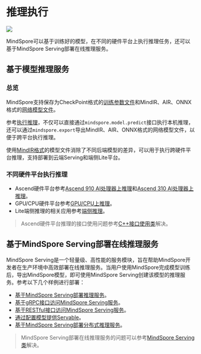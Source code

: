 # 推理执行

<a href="https://gitee.com/mindspore/docs/blob/r1.7/docs/mindspore/source_zh_cn/migration_guide/inference.md" target="_blank"><img src="https://mindspore-website.obs.cn-north-4.myhuaweicloud.com/website-images/master/resource/_static/logo_source.png"></a>

MindSpore可以基于训练好的模型，在不同的硬件平台上执行推理任务，还可以基于MindSpore Serving部署在线推理服务。

## 基于模型推理服务

### 总览

MindSpore支持保存为CheckPoint格式的[训练参数文件](https://www.mindspore.cn/tutorials/experts/zh-CN/r1.7/infer/inference.html#模型文件)和MindIR、AIR、ONNX格式的[网络模型文件](https://www.mindspore.cn/tutorials/experts/zh-CN/r1.7/infer/inference.html#模型文件)。

参考[执行推理](https://www.mindspore.cn/tutorials/experts/zh-CN/r1.7/infer/inference.html#执行推理)，不仅可以直接通过`mindspore.model.predict`接口执行本机推理，还可以通过`mindspore.export`导出MindIR、AIR、ONNX格式的网络模型文件，以便于跨平台执行推理。

使用[MindIR格式](https://www.mindspore.cn/tutorials/experts/zh-CN/r1.7/infer/inference.html#mindir介绍)的模型文件消除了不同后端模型的差异，可以用于执行跨硬件平台推理，支持部署到云端Serving和端侧Lite平台。

### 不同硬件平台执行推理

- Ascend硬件平台参考[Ascend 910 AI处理器上推理](https://www.mindspore.cn/tutorials/experts/zh-CN/r1.7/infer/ascend_910_mindir.html)和[Ascend 310 AI处理器上推理](https://www.mindspore.cn/tutorials/experts/zh-CN/r1.7/infer/ascend_310_air.html)。
- GPU/CPU硬件平台参考[GPU/CPU上推理](https://www.mindspore.cn/tutorials/experts/zh-CN/r1.7/infer/cpu_gpu_mindir.html)。
- Lite端侧推理的相关应用参考[端侧推理](https://www.mindspore.cn/lite/docs/zh-CN/r1.7/index.html)。

> Ascend硬件平台推理的接口使用问题参考[C++接口使用类](https://www.mindspore.cn/docs/zh-CN/r1.7/faq/inference.html#c)解决。

## 基于MindSpore Serving部署在线推理服务

MindSpore Serving是一个轻量级、高性能的服务模块，旨在帮助MindSpore开发者在生产环境中高效部署在线推理服务。当用户使用MindSpore完成模型训练后，导出MindSpore模型，即可使用MindSpore Serving创建该模型的推理服务。参考以下几个样例进行部署：

- [基于MindSpore Serving部署推理服务](https://www.mindspore.cn/serving/docs/zh-CN/r1.7/serving_example.html)。
- [基于gRPC接口访问MindSpore Serving服务](https://www.mindspore.cn/serving/docs/zh-CN/r1.7/serving_grpc.html)。
- [基于RESTful接口访问MindSpore Serving服务](https://www.mindspore.cn/serving/docs/zh-CN/r1.7/serving_restful.html)。
- [通过配置模型提供Servable](https://www.mindspore.cn/serving/docs/zh-CN/r1.7/serving_model.html)。
- [基于MindSpore Serving部署分布式推理服务](https://www.mindspore.cn/serving/docs/zh-CN/r1.7/serving_distributed_example.html)。

> MindSpore Serving部署在线推理服务的问题可以参考[MindSpore Serving类](https://www.mindspore.cn/tutorials/experts/zh-CN/r1.7/infer/cpu_gpu_mindir.html#mindspore-serving)解决。
